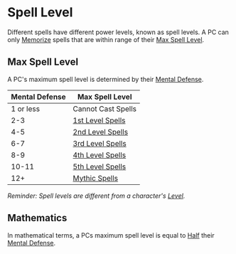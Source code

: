 # Spell Level

Different spells have different power levels, known as spell levels. A PC can only [Memorize](../Spellcasting/Spell%20Learning/Spell%20Memorization.md) spells that are within range of their [Max Spell Level](Spell%20Level.md#Max%20Spell%20Level).

## Max Spell Level

A PC's maximum spell level is determined by their [Mental Defense](../../Player%20Characters/Derived%20Statistics/Mental%20Defense.md).

| Mental Defense | Max Spell Level                                                           |
| -------------- | ------------------------------------------------------------------------- |
| 1 or less      | Cannot Cast Spells                                                        |
| 2-3            | [1st Level Spells](Spells%20by%20Level/Level%201/1st%20Level%20Spells.md) |
| 4-5            | [2nd Level Spells](Spells%20by%20Level/Level%202/2nd%20Level%20Spells.md) |
| 6-7            | [3rd Level Spells](Spells%20by%20Level/Level%203/3rd%20Level%20Spells.md) |
| 8-9            | [4th Level Spells](Spells%20by%20Level/Level%204/4th%20Level%20Spells.md) |
| 10-11          | [5th Level Spells](Spells%20by%20Level/Level%205/5th%20Level%20Spells.md) |
| 12+            | [Mythic Spells](Spells%20by%20Level/Mythic/{Mythic%20Spells}.md)          |

*Reminder: Spell levels are different from a character's [Level](../../Player%20Characters/Derived%20Statistics/Level.md).*

## Mathematics

In mathematical terms, a PCs maximum spell level is equal to [Half](../../Game%20Procedures/Core%20Procedures/Half.md) their [Mental Defense](../../Player%20Characters/Derived%20Statistics/Mental%20Defense.md).
